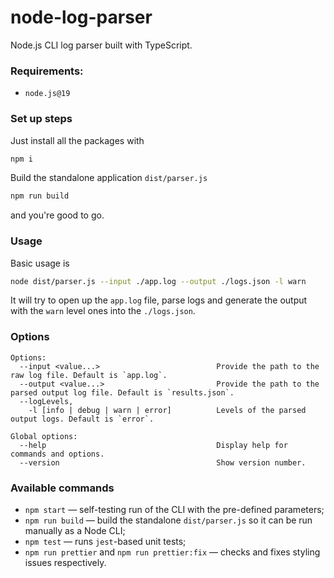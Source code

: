 # node-log-parser

Node.js CLI log parser built with TypeScript.

### Requirements:
* `node.js@19` 

### Set up steps
Just install all the packages with
```bash
npm i
```
Build the standalone application `dist/parser.js`
```bash
npm run build
```

and you're good to go.

### Usage
Basic usage is 
```bash
node dist/parser.js --input ./app.log --output ./logs.json -l warn 
```
It will try to open up the `app.log` file, parse logs and generate the output with the `warn` level ones into the `./logs.json`.

### Options
```
Options:
  --input <value...>                          Provide the path to the raw log file. Default is `app.log`.
  --output <value...>                         Provide the path to the parsed output log file. Default is `results.json`.
  --logLevels, 
    -l [info | debug | warn | error]          Levels of the parsed output logs. Default is `error`.
    
Global options:
  --help                                      Display help for commands and options.
  --version                                   Show version number.
```

### Available commands
* `npm start` — self-testing run of the CLI with the pre-defined parameters;
* `npm run build` — build the standalone `dist/parser.js` so it can be run manually as a Node CLI;
* `npm test` — runs `jest`-based unit tests;
* `npm run prettier` and `npm run prettier:fix` — checks and fixes styling issues respectively.